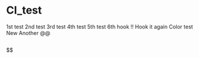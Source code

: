 # CI_test

1st test
2nd test
3rd test
4th test
5th test
6th
hook !!
Hook it again
Color test
New
Another
@@
##
$$
